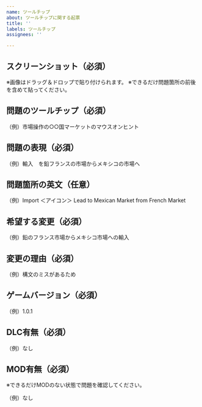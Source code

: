 ```yaml
---
name: ツールチップ
about: ツールチップに関する起票
title: ''
labels: ツールチップ
assignees: ''

---
```


## スクリーンショット（必須）
※画像はドラッグ＆ドロップで貼り付けられます。
※できるだけ問題箇所の前後を含めて貼ってください。

## 問題のツールチップ（必須）

（例）市場操作の○○国マーケットのマウスオンヒント

## 問題の表現（必須）

（例）輸入　を鉛フランスの市場からメキシコの市場へ

## 問題箇所の英文（任意）

（例）Import ＜アイコン＞ Lead to Mexican Market from French Market

## 希望する変更（必須）

（例）鉛のフランス市場からメキシコ市場への輸入

## 変更の理由（必須）

（例）構文のミスがあるため

## ゲームバージョン（必須）

（例）1.0.1

## DLC有無（必須）

（例）なし

## MOD有無（必須）

※できるだけMODのない状態で問題を確認してください。

（例）なし
